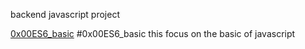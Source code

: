 backend javascript project

[0x00ES6_basic](./0x00ES6_basic) 
#0x00ES6_basic
this focus on the basic of javascript